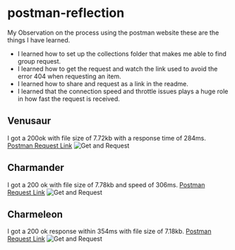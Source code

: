 # postman-reflection
My Observation on the process using the postman website these are the things I have learned.
- I learned how to set up the collections folder that makes me able to find group request.
- I learned how to get the request and watch the link used to avoid the error 404 when requesting an item.
- I learned how to share and request as a link in the readme.
- I learned that the connection speed and throttle issues plays a huge role in how fast the request is received.


## Venusaur
I got a 200ok with file size of 7.72kb  with a response time of 284ms.
[Postman Request Link](https://web.postman.co/workspace/My-Workspace~d72cb444-ecce-453b-8b36-f2943e24ce6f/request/37930810-319589b1-d750-4222-b87e-8dd94235d6fc?action=share&source=copy-link&creator=37930810)
![Get and Request](https://res.cloudinary.com/dyzxyc6e9/image/upload/v1724798232/Screenshot_2024-08-26_201644_xxa9rq.png)

## Charmander
I got  a 200 ok with file size of 7.78kb and speed of 306ms.
[Postman Request Link](https://web.postman.co/workspace/My-Workspace~d72cb444-ecce-453b-8b36-f2943e24ce6f/request/37930810-1f88043b-5e0c-4991-9bc0-b2e7637846e6?action=share&source=copy-link&creator=37930810)
![Get and Request](https://res.cloudinary.com/dyzxyc6e9/image/upload/v1724798232/Screenshot_2024-08-26_202432_dwpk9s.png)

## Charmeleon
I got a 200 ok response within 354ms with file size of 7.18kb. 
[Postman Request Link](https://web.postman.co/workspace/My-Workspace~d72cb444-ecce-453b-8b36-f2943e24ce6f/request/37930810-af3b9032-9fe1-4ef4-8d31-e5536edb17b9?action=share&source=copy-link&creator=37930810)
![Get and Request](https://res.cloudinary.com/dyzxyc6e9/image/upload/v1724798560/Screenshot_2024-08-27_174208_fssqgy.png)

